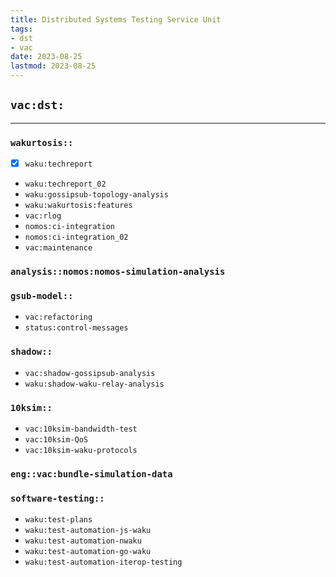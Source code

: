 ```yaml
---
title: Distributed Systems Testing Service Unit
tags:
- dst
- vac
date: 2023-08-25
lastmod: 2023-08-25
---
```


## `vac:dst:`
---

### `wakurtosis::`

-  [x] `waku:techreport`
- `waku:techreport_02`
- `waku:gossipsub-topology-analysis`
- `waku:wakurtosis:features`
- `vac:rlog`
- `nomos:ci-integration`
- `nomos:ci-integration_02`
- `vac:maintenance`

### `analysis::nomos:nomos-simulation-analysis`

### `gsub-model::`
- `vac:refactoring`
- `status:control-messages`

### `shadow::`
- `vac:shadow-gossipsub-analysis`
- `waku:shadow-waku-relay-analysis`

### `10ksim::`
- `vac:10ksim-bandwidth-test`
- `vac:10ksim-QoS`
- `vac:10ksim-waku-protocols`

### `eng::vac:bundle-simulation-data`

### `software-testing::`
- `waku:test-plans`
- `waku:test-automation-js-waku`
- `waku:test-automation-nwaku`
- `waku:test-automation-go-waku`
- `waku:test-automation-iterop-testing`